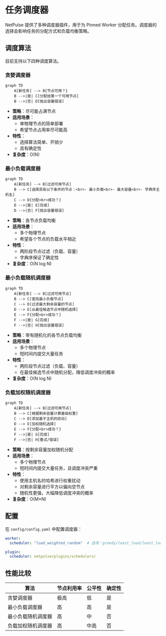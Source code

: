 # 任务调度器

NetPulse 提供了多种调度器插件，用于为 Pinned Worker 分配任务。调度器的选择会影响任务的分配方式和负载均衡策略。

## 调度算法

目前支持以下四种调度算法。

### 贪婪调度器
```mermaid
graph TD
    A[新任务] --> B{节点可用？}
    B -->|是| C[分配给第一个可用节点]
    B -->|否| D[抛出容量错误]
```

- **策略**：尽可能占满节点
- **适用场景**：
    - 单物理节点的简单部署
    - 希望节点占用率尽可能高
- **特性**：
    - 选择算法简单、开销少
    - 具有确定性
- **复杂度**：O(N)

### 最小负载调度器
```mermaid
graph TD
    A[新任务] --> B[过滤可用节点]
    B --> C[选择具有以下条件的节点：<br>- 最小负载<br>- 最大容量<br>- 字典序主机名]
    C --> D{分配<br>成功？}
    D -->|是| E[完成]
    D -->|否| F[抛出容量错误]
```

- **策略**：各节点负载均衡
- **适用场景**：
    - 多个物理节点
    - 希望各个节点的负载水平相近
- **特性**：
    - 两阶段节点过滤（负载、容量）
    - 字典序保证了确定性
- **复杂度**：O(N log N)

### 最小负载随机调度器
```mermaid
graph TD
    A[新任务] --> B[过滤可用节点]
    B --> C[查找最小负载节点]
    C --> D[过滤最大剩余容量的节点]
    D --> E[从最佳候选节点中随机选择]
    E --> F{分配<br>成功？}
    F -->|是| G[完成]
    F -->|否| H[抛出容量错误]
```

- **策略**：带有随机化的各节点负载均衡
- **适用场景**：
    - 多个物理节点
    - 短时间内提交大量任务
- **特性**：
    - 两阶段节点过滤（负载、容量）
    - 在最佳候选节点中随机分配，降低调度冲突的概率
- **复杂度**：O(N log N)

### 负载加权随机调度器
```mermaid
graph TD
    A[新任务] --> B[过滤可用节点]
    B --> C[根据剩余容量计算基础权重]
    C --> D[添加基于主机的扰动]
    D --> E[加权随机选择]
    E --> F{分配<br>成功？}
    F -->|是| G[完成]
    F -->|否| H[重试/错误]
```

- **策略**：按剩余容量加权随机分配
- **适用场景**：
    - 多个物理节点
    - 短时间内提交大量任务，且调度冲突严重
- **特性**：
    - 使用主机名的哈希进行权重扰动
    - 对剩余容量进行平方以偏向空节点
    - 随机性更强，大幅降低调度冲突的概率
- **复杂度**：O(M*N)

## 配置
在 `config/config.yaml` 中配置调度器：
```yaml
worker:
  scheduler: "load_weighted_random"  # 选项：greedy/least_load/least_load_random/load_weighted_random

plugin:
  scheduler: netpulse/plugins/schedulers/
```

## 性能比较
| 算法               | 节点利用率 | 公平性 | 确定性 |
|-------------------|------------|--------|--------|
| 贪婪调度器          | 极高       | 低     | 是     |
| 最小负载调度器      | 高         | 高     | 是     |
| 最小负载随机调度器  | 高         | 中     | 否     |
| 负载加权随机调度器  | 高         | 中高   | 否     |
